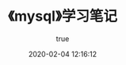﻿---
pageComponent:
  name: Catalogue
  data:
    path: 《mysql》学习笔记
    imgUrl: https://cdn.jsdelivr.net/gh/lzq70112/images/blog/mysql.png
    description: 本章内容是博主的mysql学习笔记，非教程文档，请以官方文档为准。
title: 《mysql》学习笔记
date: 2020-02-04 12:16:12
permalink: /note/mysql/
article: false
comment: false
editLink: false
author:
  name: lzq70112
  link: https://github.com/lzq70112
---
